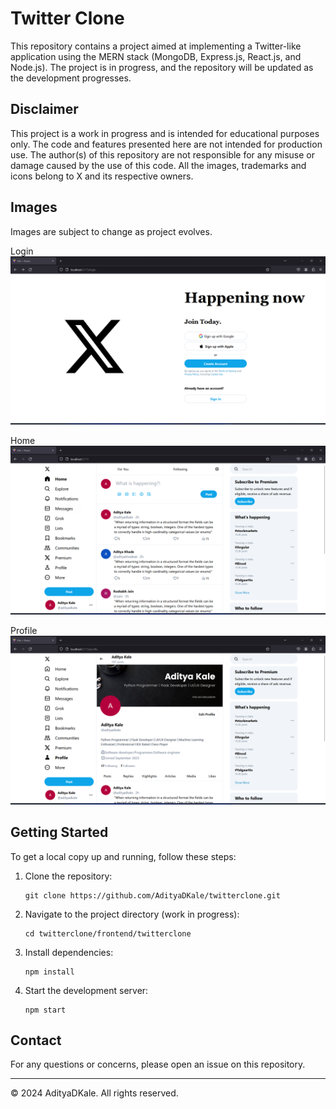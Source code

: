# Twitter Clone

This repository contains a project aimed at implementing a Twitter-like application using the MERN stack (MongoDB, Express.js, React.js, and Node.js). The project is in progress, and the repository will be updated as the development progresses.

## Disclaimer

This project is a work in progress and is intended for educational purposes only. The code and features presented here are not intended for production use. The author(s) of this repository are not responsible for any misuse or damage caused by the use of this code. All the images, trademarks and icons belong to X and its respective owners.

## Images
Images are subject to change as project evolves.

Login
![Login](images/frontend-login.png)

Home
![Front End Image](images/frontend_till_now.png)

Profile
![Front End Profile](images/frontend-profile.png)

## Getting Started

To get a local copy up and running, follow these steps:

1. Clone the repository:
   ```
   git clone https://github.com/AdityaDKale/twitterclone.git
   ```
2. Navigate to the project directory (work in progress):
   ```
   cd twitterclone/frontend/twitterclone
   ```
3. Install dependencies:
   ```
   npm install
   ```
4. Start the development server:
   ```
   npm start
   ```

## Contact

For any questions or concerns, please open an issue on this repository.

---

© 2024 AdityaDKale. All rights reserved.
